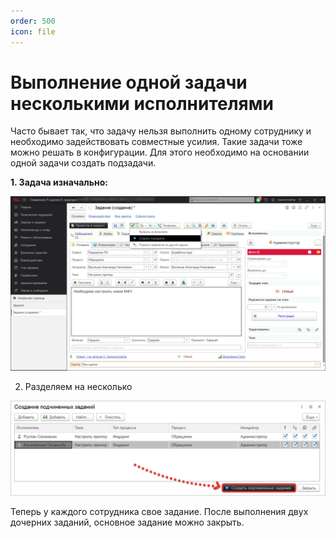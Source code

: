 ```yaml
---
order: 500
icon: file
---
```


# Выполнение одной задачи несколькими исполнителями
Часто бывает так, что задачу нельзя выполнить одному сотруднику и необходимо задействовать совместные усилия.
Такие задачи тоже можно решать в конфигурации. Для этого необходимо на основании одной задачи создать подзадачи.

**1. Задача изначально:**

![01_ВыполнениеЗадачиНесколькими](static/01_ВыполнениеЗадачиНесколькими.png)

2. Разделяем на несколько

![02_ВыполнениеЗадачиНесколькими](static/02_ВыполнениеЗадачиНесколькими.png)

Теперь у каждого сотрудника свое задание. После выполнения двух дочерних заданий, основное задание можно закрыть.